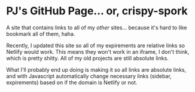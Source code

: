 # PJ's GitHub Page... or, crispy-spork
A site that contains links to all of my *other* sites... because it's hard to like bookmark all of them, haha.

Recently, I updated this site so all of my expirements are relative links so Netlify would work. This means they won't work in an iframe, I don't think, which is pretty shitty. All of my old projects are still absolute links.

What I'll probably end up doing is making it so all links are absolute links, and with Javascript automatically change necessary links (sidebar, expirements) based on if the domain is Netlify or not.
